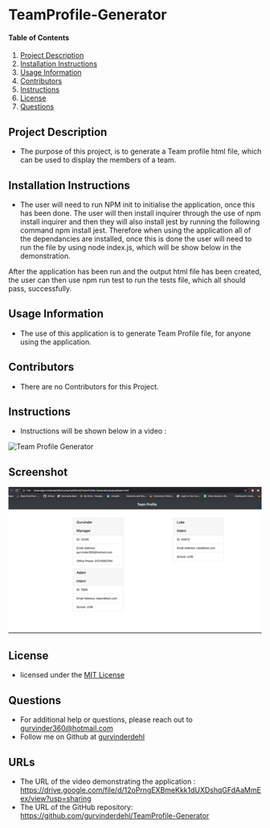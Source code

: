 # TeamProfile-Generator
#### Table of Contents
1. [Project Description](#project-description)
2. [Installation Instructions](#installation-instructions)
3. [Usage Information](#usage-information)
4. [Contributors](#contributors)
5. [Instructions](#Instructions)
6. [License](#license)
7. [Questions](#questions)
## Project Description
* The purpose of this project, is to generate a Team profile html file, which can be used to display the members of a team. 
## Installation Instructions
* The user will need to run NPM init to initialise the application, once this has been done. The user will then install inquirer through the use of npm install inquirer and then they will also install jest by running the following command npm install jest. Therefore when using the application all of the dependancies are installed, once this is done the user will need to run the file by using node index.js, which will be show below in the demonstration. 

After the application has been run and the output html file has been created, the user can then use npm run test to run the tests file, which all should pass, successfully.
## Usage Information
* The use of this application is to generate Team Profile file, for anyone using the application.
## Contributors
* There are no Contributors for this Project.
## Instructions
* Instructions will be shown below in a video :
<img src="assets/zoom.gif" alt="Team Profile Generator"/>

## Screenshot
<img src="assets/Screenshot.png" alt="Team Profile Generator2"/>

## License
* licensed under the [MIT License](LICENSE)
## Questions
* For additional help or questions, please reach out to gurvinder360@hotmail.com
* Follow me on Github at [gurvinderdehl](http://github.com/gurvinderdehl)

## URLs 

* The URL of the video demonstrating the application : https://drive.google.com/file/d/12oPrngEXBmeKkk1dUXDshqGFdAaMmEex/view?usp=sharing
* The URL of the GitHub repository: https://github.com/gurvinderdehl/TeamProfile-Generator
